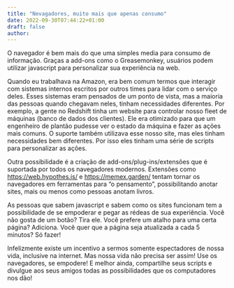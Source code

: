 ```yaml
---
title: "Nevagadores, muito mais que apenas consumo"
date: 2022-09-30T07:44:22+01:00
draft: false
author:
---
```


O navegador é bem mais do que uma simples media para consumo de informação. Graças a add-ons como o Greasemonkey, usuários podem utilizar javascript para personalizar sua experiência na web.

Quando eu trabalhava na Amazon, era bem comum termos que interagir com sistemas internos escritos por outros times para lidar com o serviço deles. Esses sistemas eram pensados de um ponto de vista, mas a maioria das pessoas quando chegavam neles, tinham necessidades diferentes. Por exemplo, a gente no Redshift tinha um website para controlar nosso fleet de máquinas (banco de dados dos clientes). Ele era otimizado para que um engenheiro de plantão pudesse ver o estado da máquina e fazer as ações mais comuns. O suporte também utilizava esse nosso site, mas eles tinham necessidades bem diferentes. Por isso eles tinham uma série de scripts para personalizar as ações.

Outra possibilidade é a criação de add-ons/plug-ins/extensões que é suportada por todos os navegadores modernos. Extensões como https://web.hypothes.is/ e https://memex.garden/ tentam tornar os navegadores em ferramentas para “o pensamento”, possibilitando anotar sites, mais ou menos como pessoas anotam livros.

As pessoas que sabem javascript e sabem como os sites funcionam tem a possibilidade de se empoderar e pegar as rédeas de sua experiência. Você não gosta de um botão? Tira ele. Você prefere um atalho para uma certa página? Adiciona. Você quer que a página seja atualizada a cada 5 minutos? Só fazer!

Infelizmente existe um incentivo a sermos somente espectadores de nossa vida, inclusive na internet. Mas nossa vida não precisa ser assim! Use os navegadores, se empodere! E melhor ainda, compartilhe seus scripts e divulgue aos seus amigos todas as possibilidades que os computadores nos dão! 
